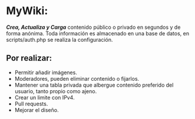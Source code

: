 # MyWiki: 
**_Crea, Actualiza y Carga_** contenido público o privado en segundos y de forma anónima. Toda información es almacenado en una base de datos, en scripts/auth.php se realiza la configuración. 
## Por realizar:
* Permitir añadir imágenes.
* Moderadores, pueden eliminar contenido o fijarlos.
* Mantener una tabla privada que albergue contenido preferido del usuario, tanto propio como ajeno.
* Crear un limite con IPv4.
* Pull requests.
* Mejorar el diseño.
